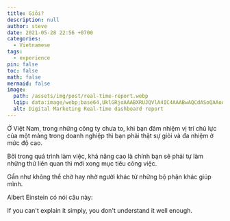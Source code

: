 ```yaml
---
title: Giỏi?
description: null
author: steve
date: 2021-05-28 22:56 +0700
categories:
  - Vietnamese
tags:
  - experience
pin: false
toc: false
math: false
mermaid: false
image:
  path: /assets/img/post/real-time-report.webp
  lqip: data:image/webp;base64,UklGRjoAAABXRUJQVlA4IC4AAABwAQCdASoQAAoABUB8JY0wAAHhAAD+77QlN+SZ/AUtcbqJ7uIDhh0RYZnN/gAA
  alt: Digital Marketing Real-time dashboard report
---
```

Ở Việt Nam, trong những công ty chưa to, khi bạn đảm nhiệm vị trí chủ lực của một mảng trong doanh nghiệp thì bạn phải thật sự giỏi và đa nhiệm ở mức độ cao.

Bởi trong quá trình làm việc, khả năng cao là chính bạn sẽ phải tự làm những thứ liên quan thì mới xong mục tiêu công việc.

Gần như không thể chờ hay nhờ người khác từ những bộ phận khác giúp mình.

Albert Einstein có nói câu này:

If you can't explain it simply, you don't understand it well enough.

